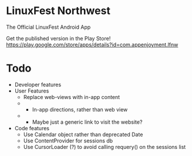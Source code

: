 LinuxFest Northwest
====

The Official LinuxFest Android App

Get the published version in the Play Store!
https://play.google.com/store/apps/details?id=com.appenjoyment.lfnw

Todo
====
* Developer features
* User Features
  * Replace web-views with in-app content
  *	* In-app directions, rather than web view
  *	* Maybe just a generic link to visit the website?
* Code features
  * Use Calendar object rather than deprecated Date
  * Use ContentProvider for sessions db
  * Use CursorLoader (?) to avoid calling requery() on the sessions list
